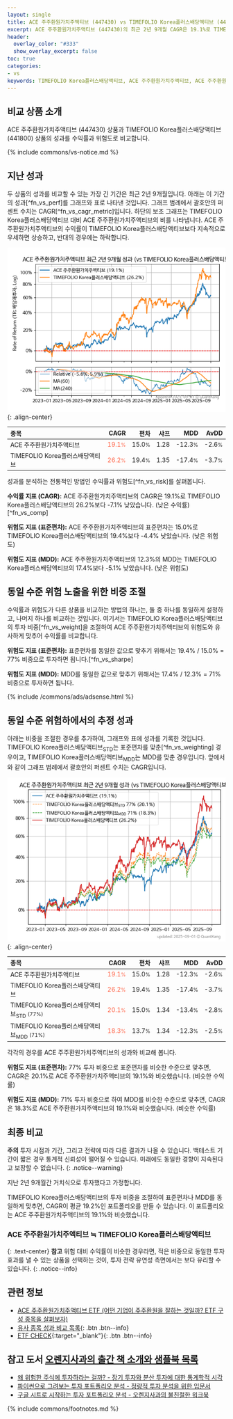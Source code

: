 ```yaml
---
layout: single
title: ACE 주주환원가치주액티브 (447430) vs TIMEFOLIO Korea플러스배당액티브 (441800)
excerpt: ACE 주주환원가치주액티브 (447430)의 최근 2년 9개월 CAGR은 19.1%로 TIMEFOLIO Korea플러스배당액티브 (441800)의 26.2%보다 -7.1% 낮았습니다.
header:
  overlay_color: "#333"
  show_overlay_excerpt: false
toc: true
categories:
- vs
keywords: TIMEFOLIO Korea플러스배당액티브, ACE 주주환원가치주액티브, ACE 주주환원가치주액티브 TIMEFOLIO Korea플러스배당액티브 비교, 447430, 441800, 447430 447430 비교
---
```


## 비교 상품 소개


ACE 주주환원가치주액티브 (447430) 상품과 TIMEFOLIO Korea플러스배당액티브 (441800) 상품의 성과를 수익률과 위험도로 비교합니다.





{% include commons/vs-notice.md %}

## 지난 성과

두 상품의 성과를 비교할 수 있는 가장 긴 기간은 최근 2년 9개월입니다. 아래는 이 기간의 성과[^fn_vs_perf]를 그래프와 표로 나타낸 것입니다.
그래프 범례에서 괄호안의 퍼센트 수치는 CAGR[^fn_vs_cagr_metric]입니다.
하단의 보조 그래프는 TIMEFOLIO Korea플러스배당액티브 대비 ACE 주주환원가치주액티브의 비를 나타냅니다.
ACE 주주환원가치주액티브의 수익률이 TIMEFOLIO Korea플러스배당액티브보다 지속적으로 우세하면 상승하고, 반대의 경우에는 하락합니다.

![ACE 주주환원가치주액티브](/vs/images/447430-vs-441800_dual.png){: .align-center}

| **종목** | **CAGR** | **편차** | **샤프** | **MDD** | **AvDD** |
| :------------ | ------: | -----------: | -------: | ------: | -------: |
| ACE 주주환원가치주액티브 | <span style="color: tomato">19.1<small>%</small></span> | 15.0<small>%</small> | 1.28 | -12.3<small>%</small> | -2.6<small>%</small> |
| TIMEFOLIO Korea플러스배당액티브 | <span style="color: tomato">26.2<small>%</small></span> | 19.4<small>%</small> | 1.35 | -17.4<small>%</small> | -3.7<small>%</small> |

<!-- more -->


성과를 분석하는 전통적인 방법인 수익률과 위험도[^fn_vs_risk]를 살펴봅니다.

**수익률 지표 (CAGR):** ACE 주주환원가치주액티브의 CAGR은 19.1%로 TIMEFOLIO Korea플러스배당액티브의 26.2%보다 -7.1% 낮았습니다. (낮은 수익률)[^fn_vs_comp]

**위험도 지표 (표준편차):** ACE 주주환원가치주액티브의 표준편차는 15.0%로 TIMEFOLIO Korea플러스배당액티브의 19.4%보다 -4.4% 낮았습니다. (낮은 위험도)

**위험도 지표 (MDD):** ACE 주주환원가치주액티브의 12.3%의 MDD는 TIMEFOLIO Korea플러스배당액티브의 17.4%보다 -5.1% 낮았습니다. (낮은 위험도)



## 동일 수준 위험 노출을 위한 비중 조절

수익률과 위험도가 다른 상품을 비교하는 방법의 하나는, 둘 중 하나를 동일하게 설정하고, 나머지 하나를 비교하는 것입니다.
여기서는 TIMEFOLIO Korea플러스배당액티브의 투자 비중[^fn_vs_weight]을 조절하여 ACE 주주환원가치주액티브의 위험도와 유사하게 맞추어 수익률를 비교합니다.

**위험도 지표 (표준편차):** 표준편차를 동일한 값으로 맞추기 위해서는 19.4% / 15.0% = 77% 비중으로 투자하면 됩니다.[^fn_vs_sharpe]

**위험도 지표 (MDD):** MDD를 동일한 값으로 맞추기 위해서는 17.4% / 12.3% = 71% 비중으로 투자하면 됩니다.


{% include /commons/ads/adsense.html %}



## 동일 수준 위험하에서의 추정 성과

아래는 비중을 조절한 경우를 추가하여, 그래프와 표에 성과를 기록한 것입니다.
TIMEFOLIO Korea플러스배당액티브<sub>STD</sub>는 표준편차를 맞춘[^fn_vs_weighting] 경우이고, TIMEFOLIO Korea플러스배당액티브<sub>MDD</sub>는 MDD를 맞춘 경우입니다.
앞에서와 같이 그래프 범례에서 괄호안의 퍼센트 수치는 CAGR입니다.


![ACE 주주환원가치주액티브](/vs/images/447430-vs-441800.png){: .align-center}



| **종목** | **CAGR** | **편차** | **샤프** | **MDD** | **AvDD** |
| :------------ | ------: | -----------: | -------: | ------: | -------: |
| ACE 주주환원가치주액티브 | <span style="color: tomato">19.1<small>%</small></span> | 15.0<small>%</small> | 1.28 | -12.3<small>%</small> | -2.6<small>%</small> |
| TIMEFOLIO Korea플러스배당액티브 | <span style="color: tomato">26.2<small>%</small></span> | 19.4<small>%</small> | 1.35 | -17.4<small>%</small> | -3.7<small>%</small> |
| TIMEFOLIO Korea플러스배당액티브<sub>STD</sub> <small>(77%)</small> | <span style="color: tomato">20.1<small>%</small></span> | 15.0<small>%</small> | 1.34 | -13.4<small>%</small> | -2.8<small>%</small> |
| TIMEFOLIO Korea플러스배당액티브<sub>MDD</sub> <small>(71%)</small> | <span style="color: tomato">18.3<small>%</small></span> | 13.7<small>%</small> | 1.34 | -12.3<small>%</small> | -2.5<small>%</small> |



각각의 경우를 ACE 주주환원가치주액티브의 성과와 비교해 봅니다.

**위험도 지표 (표준편차):** 77% 투자 비중으로 표준편차를 비슷한 수준으로 맞추면, CAGR은 20.1%로 ACE 주주환원가치주액티브의 19.1%와 비슷했습니다. (비슷한 수익률)

**위험도 지표 (MDD):** 71% 투자 비중으로 하여 MDD를 비슷한 수준으로 맞추면, CAGR은 18.3%로 ACE 주주환원가치주액티브의 19.1%와 비슷했습니다. (비슷한 수익률)




## 최종 비교

**주의** 투자 시점과 기간, 그리고 전략에 따라 다른 결과가 나올 수 있습니다. 백테스트 기간이 짧은 경우 통계적 신뢰성이 떨어질 수 있습니다. 미래에도 동일한 경향이 지속된다고 보장할 수 없습니다.
{: .notice--warning}

지난 2년 9개월간 거치식으로 투자했다고 가정합니다.

TIMEFOLIO Korea플러스배당액티브의 투자 비중을 조절하여 표준편차나 MDD를 동일하게 맞추면, CAGR이 평균 19.2%인 포트폴리오를 만들 수 있습니다.
이 포트폴리오는 ACE 주주환원가치주액티브의 19.1%와 비슷했습니다.

### ACE 주주환원가치주액티브 ≒ TIMEFOLIO Korea플러스배당액티브
{: .text-center}
**참고** 위험 대비 수익률이 비슷한 경우라면, 적은 비중으로 동일한 투자 효과를 낼 수 있는 상품을 선택하는 것이, 투자 전략 유연성 측면에서는 보다 유리할 수 있습니다.
{: .notice--info}


## 관련 정보

- [ACE 주주환원가치주액티브 ETF (어떤 기업이 주주환원을 잘하는 것일까? ETF 구성 종목을 살펴보자)](https://kongdori.tistory.com/218)
- [유사 종목 성과 비교 목록](/vs/){: .btn .btn--info}
- [ETF CHECK](https://www.etfcheck.co.kr/mobile/etpitem/441800/compare?compCode%5B%5D=447430){:target="_blank"}{: .btn .btn--info}


## 참고 도서 [오렌지사과의 출간 책 소개와 샘플북 목록](https://kongdori.tistory.com/691)

- [왜 위험한 주식에 투자하라는 걸까? - 장기 투자와 분산 투자에 대한 통계학적 시각](https://kongdori.tistory.com/421)
- [파이썬으로 그려보는 투자 포트폴리오 분석  - 정량적 투자 분석을 위한 입문서](https://kongdori.tistory.com/643)
- [구글 시트로 시작하는 투자 포트폴리오 분석 - 오렌지사과의 불친절한 워크북](https://kongdori.tistory.com/449)

{% include commons/footnotes.md %}